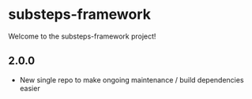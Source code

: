 substeps-framework
===================

Welcome to the substeps-framework project!

2.0.0
-----
* New single repo to make ongoing maintenance / build dependencies easier